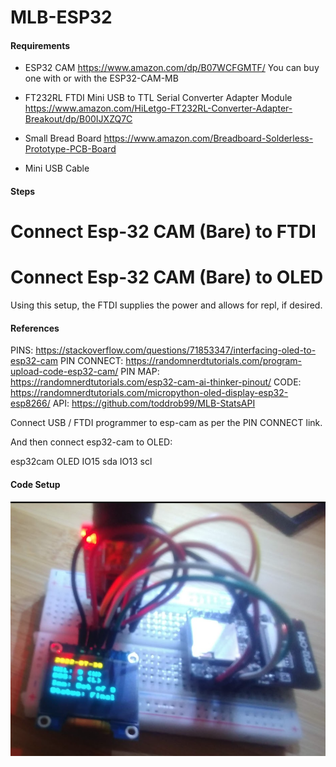 # MLB-ESP32

#### Requirements

- ESP32 CAM
https://www.amazon.com/dp/B07WCFGMTF/
You can buy one with or with the ESP32-CAM-MB

- FT232RL FTDI Mini USB to TTL Serial Converter Adapter Module
https://www.amazon.com/HiLetgo-FT232RL-Converter-Adapter-Breakout/dp/B00IJXZQ7C

- Small Bread Board
https://www.amazon.com/Breadboard-Solderless-Prototype-PCB-Board

- Mini USB Cable

#### Steps

# Connect Esp-32 CAM (Bare) to FTDI 
# Connect Esp-32 CAM (Bare) to OLED

Using this setup, the FTDI supplies the power and allows for repl, if desired.

#### References 
PINS: https://stackoverflow.com/questions/71853347/interfacing-oled-to-esp32-cam
PIN CONNECT: https://randomnerdtutorials.com/program-upload-code-esp32-cam/
PIN MAP: https://randomnerdtutorials.com/esp32-cam-ai-thinker-pinout/
CODE: https://randomnerdtutorials.com/micropython-oled-display-esp32-esp8266/
API: https://github.com/toddrob99/MLB-StatsAPI

Connect USB / FTDI programmer to esp-cam as per the PIN CONNECT link.

And then connect esp32-cam to OLED:

esp32cam OLED
IO15     sda
IO13     scl

#### Code Setup


![ESP32-CAM-MLB-Kiosk](esp32-kiosk.png)


